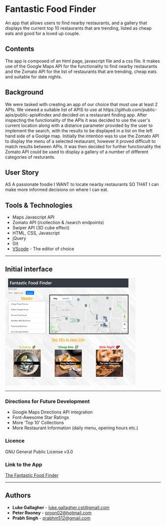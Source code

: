 <!-- @format -->

# Fantastic Food Finder

An app that allows users to find nearby restaurants, and a gallery that displays the current top 10 restaurants that are trending, listed as cheap eats and good for a loved up couple.

## Contents

<p>
The app is composed of an html page, javascript file and a css file. It makes use of the Google Maps API for the functionality to find nearby restaurants and the Zomato API for the list of restaurants that are trending, cheap eats and suitable for date nights.
</p>

## Background

<p>
We were tasked with creating an app of our choice that must use at least 2 APIs. We viewed a suitable list of APIS to use at https://github.com/public-apis/public-apis#index and decided on a restaurant finding app.
After inspecting the functionality of the APIs it was decided to use the user's current location along with a distance parameter provided by the user to implement the search, with the results to be displayed in a list on the left hand side of a Goolge map.
Initially the intention was to use the Zomato API to display the menu of a selected restaurant, however it proved difficult to match results between APIs. It was then decided for further functionality the Zomato API could be used to display a gallery of a number of different categories of resturants.
</p>

## User Story

AS A passionate foodie
I WANT to locate nearby restaurants
SO THAT I can make more informed decisions on where I can eat.

## Tools & Technologies

- Maps Javascript API
- Zomato API (/collection & /search endpoints)
- Swiper API (3D cube effect)
- HTML, CSS, Javascript
- jQuery
- Git
- [VScode](https://code.visualstudio.com/) - The editor of choice
<hr>

## Initial interface

<img src="Images/Interface.gif" alt="Image of user interface">
<hr>

### Directions for Future Development

- Google Maps Directions API integration
- Font-Awesome Star Ratings
- More ‘Top 10’ Collections
- More Restaurant Information (daily menu, opening hours etc.)

### Licence

GNU General Public License v3.0

### Link to the App

<a href="https://prabhm512.github.io/fantastic-food-finder">The Fantastic Food Finder</a><hr>

## Authors

- **Luke Gallagher** - luke.gallagher.cst@gmail.com
- **Peter Rooney** - proon02@hotmail.com
- **Prabh Singh** - prabhm512@gmail.com
